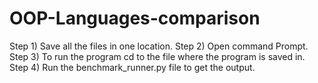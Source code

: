 # OOP-Languages-comparison
Step 1) Save all the files in one location.
Step 2) Open command Prompt.
Step 3) To run the program cd to the file where the program is saved in.
Step 4) Run the benchmark_runner.py file to get the output.
